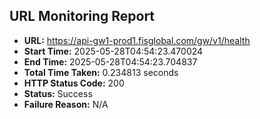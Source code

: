 ## URL Monitoring Report

- **URL:** https://api-gw1-prod1.fisglobal.com/gw/v1/health
- **Start Time:** 2025-05-28T04:54:23.470024
- **End Time:** 2025-05-28T04:54:23.704837
- **Total Time Taken:** 0.234813 seconds
- **HTTP Status Code:** 200
- **Status:** Success
- **Failure Reason:** N/A
